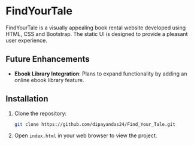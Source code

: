 # FindYourTale

FindYourTale is a visually appealing book rental website developed using HTML, CSS and Bootstrap. The static UI is designed to provide a pleasant user experience.

## Future Enhancements

- **Ebook Library Integration**: Plans to expand functionality by adding an online ebook library feature.

## Installation

1. Clone the repository:
   ```bash
   git clone https://github.com/dipayandas24/Find_Your_Tale.git
   ```
2. Open `index.html` in your web browser to view the project.
